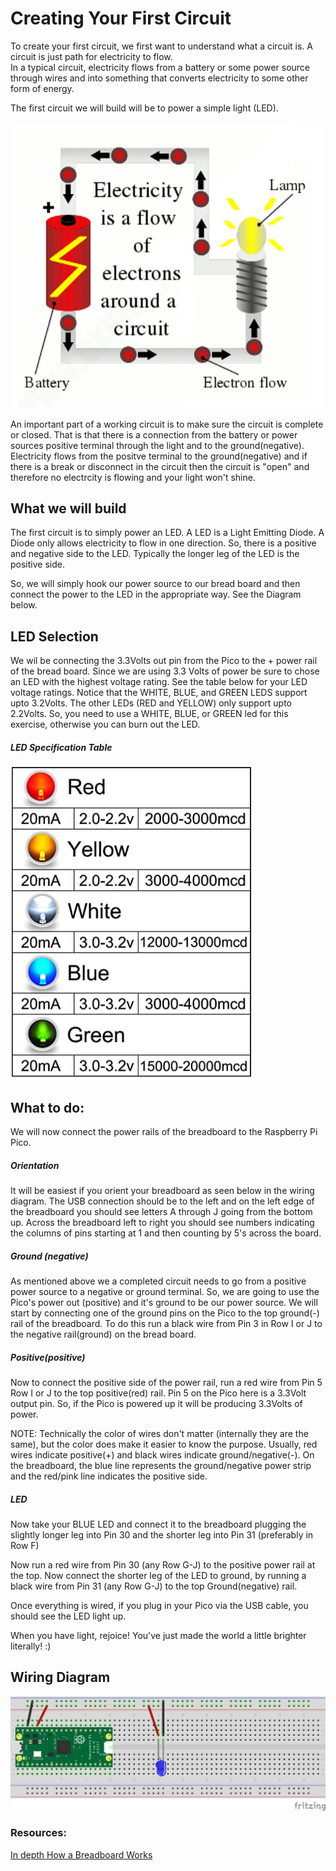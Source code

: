 # Creating Your First Circuit

To create your first circuit, we first want to understand what a circuit is.  A circuit is just path for electricity to flow.  
In a typical circuit, electricity flows from a battery or some power source through wires and into something that converts electricity to some other form of energy.

The first circuit we will build will be to power a simple light (LED).

![Basic Circuit](/images/Circuit.png)

An important part of a working circuit is to make sure the circuit is complete or closed.  That is that there is a connection from the battery or power sources positive terminal through the light and to the ground(negative).  Electricity flows from the positve terminal to the ground(negative) and if there is a break or disconnect in the circuit then the circuit is "open" and therefore no electrcity is flowing and your light won't shine.

## What we will build

The first circuit is to simply power an LED.  A LED is a Light Emitting Diode.  A Diode only allows electricity to flow in one direction.  So, there is a positive and negative side to the LED.  Typically the longer leg of the LED is the positive side.


So, we will simply hook our power source to our bread board and then connect the power to the LED in the appropriate way.  See the Diagram below.

## LED Selection

We wil be connecting the 3.3Volts out pin from the Pico to the + power rail of the bread board.  Since we are using 3.3 Volts of power be sure to chose an LED with the highest voltage rating.  See the table below for your LED voltage ratings.  Notice that the WHITE, BLUE, and GREEN LEDS support upto 3.2Volts. The other LEDs (RED and YELLOW) only support upto 2.2Volts.  So, you need to use a WHITE, BLUE, or GREEN led for this exercise, otherwise you can burn out the LED.

##### LED Specification Table
![LED Specs](/images/LED_SPECS.PNG)


## What to do:

We will now connect the power rails of the breadboard to the Raspberry Pi Pico.  

##### Orientation

It will be easiest if you orient your breadboard as seen below in the wiring diagram.  The USB connection should be to the left and on the left edge of the breadboard you should see letters A through J going from the bottom up.  Across the breadboard left to right you should see numbers indicating the columns of pins starting at 1 and then counting by 5's across the board.

##### Ground (negative)

As mentioned above we a completed circuit needs to go from a positive power source to a negative or ground terminal.  So, we are going to use the Pico's power out (positive) and it's ground to be our power source.  We will start by connecting one of the ground pins on the Pico to the top ground(-) rail of the breadboard.  To do this run a black wire from Pin 3 in Row I or J to the negative rail(ground) on the bread board.  

##### Positive(positive)
Now to connect the positive side of the power rail, run a red wire from Pin 5 Row I or J to the top positive(red) rail.  Pin 5 on the Pico here is a 3.3Volt output pin.  So, if the Pico is powered up it will be producing 3.3Volts of power.

NOTE: Technically the color of wires don't matter (internally they are the same), but the color does make it easier to know the purpose.  Usually, red wires indicate positive(+) and black wires indicate ground/negative(-).  On the breadboard, the blue line represents the ground/negative power strip and the red/pink line indicates the positive side.

##### LED

Now take your BLUE LED and connect it to the breadboard plugging the slightly longer leg into Pin 30 and the shorter leg into Pin 31 (preferably in Row F)

Now run a red wire from Pin 30 (any Row G-J) to the positive power rail at the top.  Now connect the shorter leg of the LED to ground, by running a black wire from Pin 31 (any Row G-J) to the top Ground(negative) rail.

Once everything is wired, if you plug in your Pico via the USB cable, you should see the LED light up.

When you have light, rejoice! You've just made the world a little brighter literally! :)

## Wiring Diagram

![Basic LED Wiring Diagram](/images/1_Circuit_bb.png)



### Resources:

[In depth How a Breadboard Works](https://learn.sparkfun.com/tutorials/how-to-use-a-breadboard/all)
